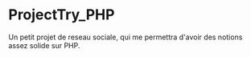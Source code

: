 # ProjectTry_PHP
Un petit projet de reseau sociale, qui me permettra d'avoir des notions assez solide sur PHP. 
